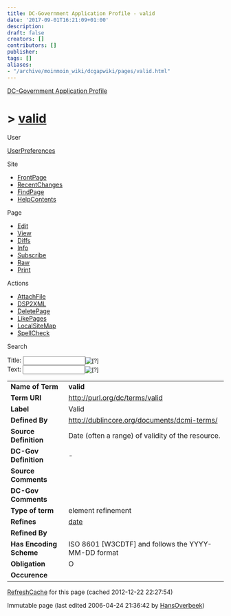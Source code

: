 ```yaml
---
title: DC-Government Application Profile - valid
date: '2017-09-01T16:21:09+01:00'
description: 
draft: false
creators: []
contributors: []
publisher: 
tags: []
aliases:
- "/archive/moinmoin_wiki/dcgapwiki/pages/valid.html"
---
```


 [DC-Government Application Profile](http://dublincore.org/dcgapwiki/FrontPage)

# > [valid](http://dublincore.org/dcgapwiki/valid?action=fullsearch&value=valid&literal=1&case=1&context=40 "Click here to do a full-text search for this title")

User

 [UserPreferences](http://dublincore.org/dcgapwiki/UserPreferences)

Site

- [FrontPage](http://dublincore.org/dcgapwiki/FrontPage)
- [RecentChanges](http://dublincore.org/dcgapwiki/RecentChanges)
- [FindPage](http://dublincore.org/dcgapwiki/FindPage)
- [HelpContents](http://dublincore.org/dcgapwiki/HelpContents)

Page

- [Edit](http://dublincore.org/dcgapwiki/valid?action=edit "Edit")
- [View](http://dublincore.org/dcgapwiki/valid "View")
- [Diffs](http://dublincore.org/dcgapwiki/valid?action=diff "Diffs")
- [Info](http://dublincore.org/dcgapwiki/valid?action=info "Info")
- [Subscribe](http://dublincore.org/dcgapwiki/valid?action=subscribe "Subscribe")
- [Raw](http://dublincore.org/dcgapwiki/valid?action=raw "Raw")
- [Print](http://dublincore.org/dcgapwiki/valid?action=print "Print")

Actions

- [AttachFile](http://dublincore.org/dcgapwiki/valid?action=AttachFile)
- [DSP2XML](http://dublincore.org/dcgapwiki/valid?action=DSP2XML)
- [DeletePage](http://dublincore.org/dcgapwiki/valid?action=DeletePage)
- [LikePages](http://dublincore.org/dcgapwiki/valid?action=LikePages)
- [LocalSiteMap](http://dublincore.org/dcgapwiki/valid?action=LocalSiteMap)
- [SpellCheck](http://dublincore.org/dcgapwiki/valid?action=SpellCheck)

Search

<form method="POST" action="/dcgapwiki/valid">
<p>
<input name="action" value="inlinesearch" type="hidden">
<input name="context" value="40" type="hidden">
Title: <input name="text_title" size="15" maxlength="50" type="text"><input src="valid_files/moin-search.png" name="button_title" alt="[?]" type="image"><br>Text: <input name="text_full" size="15" maxlength="50" type="text"><input src="valid_files/moin-search.png" name="button_full" alt="[?]" type="image">
</p>
</form>

<table>
  <tbody>
    <tr>
      <td>
        <strong>Name of Term</strong>
      </td>
      <td>
        <strong>valid</strong>
      </td>
    </tr>
    <tr>
      <td>
        <strong>Term URI</strong>
      </td>
      <td>
        <a href="http://purl.org/dc/terms/valid">http://purl.org/dc/terms/valid</a>
      </td>
    </tr>
    <tr>
      <td>
        <strong>Label</strong>
      </td>
      <td>
        Valid</td>
    </tr>
    <tr>
      <td>
        <strong>Defined By</strong>
      </td>
      <td>
        <a href="http://dublincore.org/documents/dcmi-terms/">http://dublincore.org/documents/dcmi-terms/</a>
      </td>
    </tr>
    <tr>
      <td>
        <strong>Source Definition</strong>
      </td>
      <td>
        Date (often a range) of validity of the resource.</td>
    </tr>
    <tr>
      <td>
        <strong>DC-Gov Definition</strong>
      </td>
      <td>
        -</td>
    </tr>
    <tr>
      <td>
        <strong>Source Comments</strong>
      </td>
      <td colspan="2" align="center">
      </td>
    </tr>
    <tr>
      <td>
        <strong>DC-Gov Comments</strong>
      </td>
      <td colspan="2" align="center">
      </td>
    </tr>
    <tr>
      <td>
        <strong>Type of term</strong>
      </td>
      <td>
        element refinement</td>
    </tr>
    <tr>
      <td>
        <strong>Refines</strong>
      </td>
      <td>
        <a href="http://dublincore.org/dcgapwiki/date">date</a>
      </td>
    </tr>
    <tr>
      <td>
        <strong>Refined By</strong>
      </td>
      <td colspan="2" align="center">
      </td>
    </tr>
    <tr>
      <td>
        <strong>Has Encoding Scheme</strong>
      </td>
      <td>
        ISO 8601 [W3CDTF] and follows the YYYY-MM-DD format</td>
    </tr>
    <tr>
      <td>
        <strong>Obligation</strong>
      </td>
      <td>
        O</td>
    </tr>
    <tr>
      <td>
        <strong>Occurence</strong>
      </td>
      <td colspan="2" align="center">
      </td>
    </tr>
  </tbody>
</table>


 [RefreshCache](http://dublincore.org/dcgapwiki/valid?action=refresh&arena=Page.py&key=valid.text_html) for this page (cached 2012-12-22 22:27:54)  

Immutable page (last edited 2006-04-24 21:36:42 by [HansOverbeek](http://dublincore.org/dcgapwiki/HansOverbeek))

